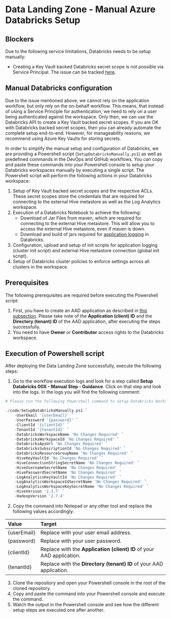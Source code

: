 # Data Landing Zone - Manual Azure Databricks Setup

## Blockers

Due to the following service limitations, Databricks needs to be setup manually:

- Creating a Key Vault backed Databricks secret scope is not possible via Service Principal. The issue can be tracked [here](https://github.com/databricks/databricks-cli/issues/338).

## Manual Databricks configuration

Due to the issue mentioned above, we cannot rely on the application workflow, but only rely on the on-behalf workflow. This means, that instead of using a Service Principle for authentication, we need to rely on a user being authenticated against the workspace. Only then, we can use the Databricks API to create a Key Vault backed secret scopes. If you are OK with Databricks backed secret scopes, then you can already automate the complete setup end-to-end. However, for manageability reasons, we recommend using Azure Key Vaults for storing secrets.

In order to simplify the manual setup and configuration of Databricks, we are providing a Powershell script (`SetupDatabricksManually.ps1`) as well as predefined commands in the DevOps and GitHub workflows. You can copy and paste these commands into your Powershell console to setup your Databricks workspaces manually by executing a single script. The Powershell script will perform the following actions in your Databricks workspace:

1. Setup of Key Vault backed secret scopes and the respective ACLs. These secret scopes store the credentials that are required for connecting to the external Hive metastore as well as the Log Analytics workspace.
1. Execution of a Databricks Notebook to achieve the following:
    - Download of Jar Files from maven, which are required for connecting to the external Hive metastore. This will allow you to access the external Hive metastore, even if maven is down.
    - Download and build of jars required for [application logging](https://github.com/mspnp/spark-monitoring) in Databricks.
1. Configuration, upload and setup of init scripts for application logging (cluster init script) and external Hive metastore connection (global init script).
1. Setup of Databricks cluster policies to enforce settings across all clusters in the workspace.

## Prerequisites

The following prerequisites are required before executing the Powershell script:

1. First, you have to create an AAD application as described in [this subsection](https://docs.microsoft.com/en-us/azure/databricks/dev-tools/api/latest/aad/app-aad-token#configure-an-app-in-azure-portal). Please take note of the **Application (client) ID** and the **Directory (tenant) ID** of the AAD application, after executing the steps successfully.
1. You need to have **Owner** or **Contributor** access rights to the Databricks workspace.

## Execution of Powershell script

After deploying the Data Landing Zone successfully, execute the following steps:

1. Go to the workflow execution logs and look for a step called **Setup Databricks 00X - Manual Step - Guidance**. Click on that step and look into the logs. In the logs you will find the following comment:

```powershell
# Please run the following Powershell command to setup Databricks Workspace 00X

./code/SetupDatabricksManually.ps1 `
    -UserEmail '{userEmail}' `
    -UserPassword '{password}' `
    -ClientId '{clientId}' `
    -TenantId '{tenantId}' `
    -DatabricksWorkspaceName 'No Changes Required' `
    -DatabricksWorkspaceId 'No Changes Required' `
    -DatabricksApiUrl 'No Changes Required' `
    -DatabricksSubscriptionId 'No Changes Required' `
    -DatabricksResourceGroupName 'No Changes Required' `
    -HiveKeyVaultId 'No Changes Required' `
    -HiveConnectionStringSecretName 'No Changes Required' `
    -HiveUsernameSecretName 'No Changes Required' `
    -HivePasswordSecretName 'No Changes Required' `
    -LogAnalyticsKeyVaultId 'No Changes Required' `
    -LogAnalyticsWorkspaceIdSecretName 'No Changes Required' `
    -LogAnalyticsWorkspaceKeySecretName 'No Changes Required' `
    -HiveVersion '2.3.7' `
    -HadoopVersion '2.7.4'
```

2. Copy the command into Notepad or any other tool and replace the following values accordingly:

| Value       | Target |
|:------------|:------------|
| {userEmail} | Replace with your user email address. |
| {password}  | Replace with your user password. |
| {clientId}  | Replace with the **Application (client) ID** of your AAD application. |
| {tenantId}  | Replace with the **Directory (tenant) ID** of your AAD application. |

3. Clone the repository and open your Powershell console in the root of the cloned repository.
4. Copy and paste the command into your Powershell console and execute the command.
5. Watch the output in the Powershell console and see how the different setup steps are executed one after another.
